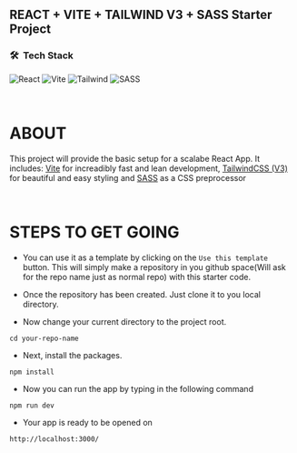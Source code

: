 <h2>REACT + VITE + TAILWIND V3 + SASS Starter Project</h2>

<h3> 🛠 &nbsp;Tech Stack</h3>

  ![React](https://img.shields.io/badge/-React-333333?style=flat&logo=react)
  ![Vite](https://img.shields.io/badge/-Vite-333333?style=flat&logo=vite)
  ![Tailwind](https://img.shields.io/badge/-Tailwind-333333?style=flat&logo=tailwindcss)
  ![SASS](https://img.shields.io/badge/-SASS-333333?style=flat&logo=sass)

<br/>


# ABOUT

This project will provide the basic setup for a scalabe React App. It includes: [Vite](https://vitejs.dev/) for increadibly fast and lean development, [TailwindCSS (V3)](https://tailwindcss.com/) for beautiful and easy styling and [SASS](https://sass-lang.com/) as a CSS preprocessor


<br/>

# STEPS TO GET GOING

- You can use it as a template by clicking on the `Use this template` button. This will simply make a repository in you github space(Will ask for the repo name just as normal repo) with this starter code.

- Once the repository has been created. Just clone it to you local directory.

- Now change your current directory to the project root.

```
cd your-repo-name
```

- Next, install the packages.

```
npm install
```

- Now you can run the app by typing in the following command

```
npm run dev
```

- Your app is ready to be opened on

```
http://localhost:3000/
```
